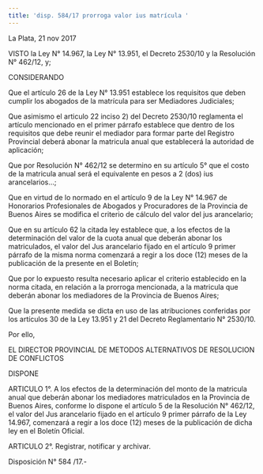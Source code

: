 ```yaml
---
title: 'disp. 584/17 prorroga valor ius matrícula '
---
```

La Plata,	21 nov 2017

VISTO la Ley N° 14.967, la Ley N° 13.951, el Decreto 2530/10 y la Resolución N° 462/12, y;

CONSIDERANDO

Que el artículo 26 de la Ley N° 13.951 establece los requisitos que deben cumplir los abogados de la matrícula para ser Mediadores Judiciales;

Que asimismo el articulo 22 inciso 2) del Decreto 2530/10 reglamenta el artículo mencionado en el primer párrafo establece que dentro de los requisitos que debe reunir el mediador para formar parte del Registro Provincial deberá abonar la matricula anual que establecerá la autoridad de aplicación;

Que por Resolución N° 462/12 se determino en su artículo 5° que el costo de la matricula anual será el equivalente en pesos a 2 (dos) ius arancelarios…;

Que en virtud de lo normado en el artículo 9 de la Ley N° 14.967 de Honorarios Profesionales de Abogados y Procuradores de la Provincia de Buenos Aires se modifica el criterio de cálculo del valor del jus arancelario;



Que en su artículo 62 la citada ley establece que, a los efectos de la determinación del valor de la cuota anual que deberán abonar los matriculados, el valor del Jus arancelario fijado en el artículo 9 primer párrafo de la misma norma comenzará a regir a los doce (12) meses de la publicación de la presente en el Boletín;

Que por lo expuesto resulta necesario aplicar el criterio establecido en la norma citada, en relación a la prorroga mencionada, a la matricula que deberán abonar los mediadores de la Provincia de Buenos Aires;

Que la presente medida se dicta en uso de las atribuciones conferidas por los artículos 30 de la Ley 13.951 y 21 del Decreto Reglamentario N° 2530/10.

Por ello,

EL DIRECTOR PROVINCIAL DE METODOS ALTERNATIVOS DE RESOLUCION DE CONFLICTOS

DISPONE

ARTICULO 1°. A los efectos de la determinación del monto de la matricula anual que deberán abonar los mediadores matriculados en la Provincia de Buenos Aires, conforme lo dispone el artículo 5 de la Resolución N° 462/12, el valor del Jus arancelario fijado en el artículo 9 primer párrafo de la Ley 14.967, comenzará a regir a los doce (12) meses de la publicación de dicha ley en el Boletín Oficial.

ARTICULO 2°. Registrar, notificar y archivar.



Disposición N° 584 /17.-

